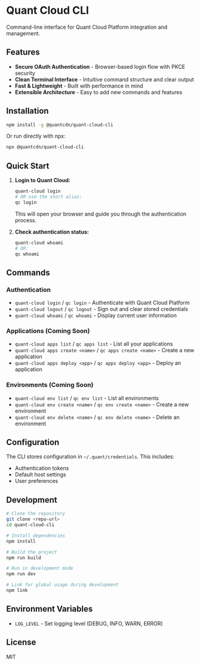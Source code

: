 # Quant Cloud CLI

Command-line interface for Quant Cloud Platform integration and management.

## Features

- **Secure OAuth Authentication** - Browser-based login flow with PKCE security
- **Clean Terminal Interface** - Intuitive command structure and clear output
- **Fast & Lightweight** - Built with performance in mind
- **Extensible Architecture** - Easy to add new commands and features

## Installation

```bash
npm install -g @quantcdn/quant-cloud-cli
```

Or run directly with npx:
```bash
npx @quantcdn/quant-cloud-cli
```

## Quick Start

1. **Login to Quant Cloud:**
   ```bash
   quant-cloud login
   # OR use the short alias:
   qc login
   ```
   This will open your browser and guide you through the authentication process.

2. **Check authentication status:**
   ```bash
   quant-cloud whoami
   # OR:
   qc whoami
   ```

## Commands

### Authentication
- `quant-cloud login` / `qc login` - Authenticate with Quant Cloud Platform
- `quant-cloud logout` / `qc logout` - Sign out and clear stored credentials
- `quant-cloud whoami` / `qc whoami` - Display current user information

### Applications (Coming Soon)
- `quant-cloud apps list` / `qc apps list` - List all your applications
- `quant-cloud apps create <name>` / `qc apps create <name>` - Create a new application
- `quant-cloud apps deploy <app>` / `qc apps deploy <app>` - Deploy an application

### Environments (Coming Soon)
- `quant-cloud env list` / `qc env list` - List all environments
- `quant-cloud env create <name>` / `qc env create <name>` - Create a new environment
- `quant-cloud env delete <name>` / `qc env delete <name>` - Delete an environment

## Configuration

The CLI stores configuration in `~/.quant/credentials`. This includes:
- Authentication tokens
- Default host settings
- User preferences

## Development

```bash
# Clone the repository
git clone <repo-url>
cd quant-cloud-cli

# Install dependencies
npm install

# Build the project
npm run build

# Run in development mode
npm run dev

# Link for global usage during development
npm link
```

## Environment Variables

- `LOG_LEVEL` - Set logging level (DEBUG, INFO, WARN, ERROR)

## License

MIT